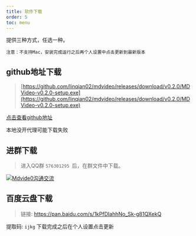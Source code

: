```yaml
---
title: 软件下载
order: 5
toc: menu
---
```


<Alert>提供三种方式，任选一种。</Alert>

`注意：不支持Mac，安装完成运行之后再个人设置中点击更新到最新版本`

## github地址下载

> [https://github.com/linqian02/mdvideo/releases/download/v0.2.0/MDVideo-v0.2.0-setup.exe](https://github.com/linqian02/mdvideo/releases/download/v0.2.0/MDVideo-v0.2.0-setup.exe)

[点击查看github地址](https://github.com/linqian02/mdvideo)

本地没开代理可能下载失败
## 进群下载

> 进入QQ群 `576301295 `后，在群文件中下载。

<a target="_blank" href="https://qm.qq.com/cgi-bin/qm/qr?k=ttUCYwY-r8zmJuemiqdZfcnWtsRM7wAG&jump_from=webapi"><img border="0" src="//pub.idqqimg.com/wpa/images/group.png" alt="Mdvide0沟通交流" title="Mdvide0沟通交流"></a>

## 百度云盘下载

  > 链接: https://pan.baidu.com/s/1kPfDIahhNo_Sk-g81QXekQ

   提取码: `ijkg`
  下载完成之后在个人设置点击更新

